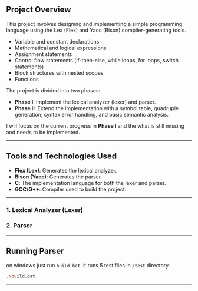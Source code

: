 ## Project Overview

This project involves designing and implementing a simple programming language using the Lex (Flex) and Yacc (Bison) compiler-generating tools.

- Variable and constant declarations
- Mathematical and logical expressions
- Assignment statements
- Control flow statements (if-then-else, while loops, for loops, switch statements)
- Block structures with nested scopes
- Functions

The project is divided into two phases:
- **Phase I**: Implement the lexical analyzer (lexer) and parser.
- **Phase II**: Extend the implementation with a symbol table, quadruple generation, syntax error handling, and basic semantic analysis.

I will focus on the current progress in **Phase I** and the what is still missing and needs to be implemented.

---

## Tools and Technologies Used

- **Flex (Lex)**: Generates the lexical analyzer.
- **Bison (Yacc)**: Generates the parser.
- **C**: The implementation language for both the lexer and parser.
- **GCC/G++**: Compiler used to build the project.

---

### 1. Lexical Analyzer (Lexer)
### 2. Parser

---

## Running Parser

on windows just run `build.bat`. it runs 5 test files in `/test` directory.
```bash
.\build.bat
```

---
